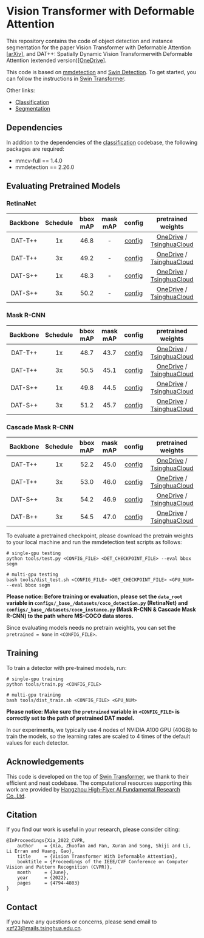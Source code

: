 # Vision Transformer with Deformable Attention

This repository contains the code of object detection and instance segmentation for the paper Vision Transformer with Deformable Attention \[[arXiv](https://arxiv.org/abs/2201.00520)\], and DAT++: Spatially Dynamic Vision Transformerwith Deformable Attention (extended version)\[[OneDrive](https://1drv.ms/b/s!ApI0vb6wPqmtgrl6Pqn0wybDrpaxvg?e=4yVs7Z)]. 

This code is based on [mmdetection](https://github.com/open-mmlab/mmdetection) and [Swin Detection](https://github.com/SwinTransformer/Swin-Transformer-Object-Detection). To get started, you can follow the instructions in [Swin Transformer](https://github.com/SwinTransformer/Swin-Transformer-Object-Detection/blob/master/README.md).

Other links:

- [Classification](https://github.com/LeapLabTHU/DAT)
- [Segmentation](https://github.com/LeapLabTHU/DAT-Segmentation)

## Dependencies

In addition to the dependencies of the [classification](https://github.com/LeapLabTHU/DAT) codebase, the following packages are required:

- mmcv-full == 1.4.0
- mmdetection == 2.26.0

## Evaluating Pretrained Models

### RetinaNet

| Backbone | Schedule  | bbox mAP | mask mAP | config | pretrained weights |
| :---: | :---: | :---: | :---: | :---: | :---: |
| DAT-T++ | 1x | 46.8 | - | [config](configs/dat/rtn_tiny_1x_4n_dp00_lr2.py) | [OneDrive](https://1drv.ms/u/s!ApI0vb6wPqmtgroLKGEtPqZe5vVKgA?e=l61dNf) / [TsinghuaCloud](https://cloud.tsinghua.edu.cn/f/8e49b993adf242829ee1/) |
| DAT-T++ | 3x | 49.2 | - | [config](configs/dat/rtn_tiny_3x_4n_dp02_lr2.py) | [OneDrive](https://1drv.ms/u/s!ApI0vb6wPqmtgroDwb1rL_Fb3ZFBWg?e=SB0b4R) / [TsinghuaCloud](https://cloud.tsinghua.edu.cn/f/ff4e48c036cb4d9badca/) |
| DAT-S++ | 1x | 48.3 | - | [config](configs/dat/rtn_small_1x_4n_dp01_lr2.py) | [OneDrive](https://1drv.ms/u/s!ApI0vb6wPqmtgroKRvxYPXTxsaaLUg?e=9Ty1zb) / [TsinghuaCloud](https://cloud.tsinghua.edu.cn/f/c1585651b3ec41fa9eb5/) |
| DAT-S++ | 3x | 50.2 | - | [config](configs/dat/rtn_small_3x_4n_dp05_lr2.py) | [OneDrive](https://1drv.ms/u/s!ApI0vb6wPqmtgroOnfDaAaodgfU9og?e=DuLtLB) / [TsinghuaCloud](https://cloud.tsinghua.edu.cn/f/3687b77098a647adb54f/) |

### Mask R-CNN

| Backbone | Schedule | bbox mAP | mask mAP | config | pretrained weights |
| :---: | :---: | :---: | :---: | :---: | :---: |
| DAT-T++ | 1x | 48.7 | 43.7 | [config](configs/dat/mrcn_tiny_1x_4n_dp00_lr4.py) | [OneDrive](https://1drv.ms/u/s!ApI0vb6wPqmtgroIh3FpJJ1JezkAdw?e=ripLe0) / [TsinghuaCloud](https://cloud.tsinghua.edu.cn/f/2b61106279ae488bbb45/) |
| DAT-T++ | 3x | 50.5 | 45.1 | [config](configs/dat/mrcn_tiny_3x_4n_dp03_lr4.py) | [OneDrive](https://1drv.ms/u/s!ApI0vb6wPqmtgroMWHVicveA4DjkFQ?e=b76PGk) / [TsinghuaCloud](https://cloud.tsinghua.edu.cn/f/a7db396a372449779347/) |
| DAT-S++ | 1x | 49.8 | 44.5 | [config](configs/dat/mrcn_small_1x_4n_dp01_lr4.py) | [OneDrive](https://1drv.ms/u/s!ApI0vb6wPqmtgroFCpEZ1rCavI2xFg?e=O9w2ff) / [TsinghuaCloud](https://cloud.tsinghua.edu.cn/f/8f3653c027974136a74a/) |
| DAT-S++ | 3x | 51.2 | 45.7 | [config](configs/dat/mrcn_small_3x_4n_dp05_lr4.py) | [OneDrive](https://1drv.ms/u/s!ApI0vb6wPqmtgroH1ZALwoxhcO37MQ?e=2aZeBj) / [TsinghuaCloud](https://cloud.tsinghua.edu.cn/f/3bde5a98a0ca46d8b2ee/) |

### Cascade Mask R-CNN

| Backbone | Schedule | bbox mAP | mask mAP | config | pretrained weights |
| :---: | :---: | :---: | :---: | :---: | :---: |
| DAT-T++ | 1x | 52.2 | 45.0 | [config](configs/dat/cmrcn_tiny_1x_4n_dp00_lr4.py) | [OneDrive](https://1drv.ms/u/s!ApI0vb6wPqmtgroGo2oubInWIwrnWg?e=o9aJlK) / [TsinghuaCloud](https://cloud.tsinghua.edu.cn/f/35be35faa96044ee8561/) |
| DAT-T++ | 3x | 53.0 | 46.0 | [config](configs/dat/cmrcn_tiny_3x_4n_dp01_lr4.py) | [OneDrive](https://1drv.ms/u/s!ApI0vb6wPqmtgroEOC8rgHFWAnO2yw?e=2BLK8g) / [TsinghuaCloud](https://cloud.tsinghua.edu.cn/f/1aa96891dda24451bbf8/) |
| DAT-S++ | 3x | 54.2 | 46.9 | [config](configs/dat/cmrcn_small_3x_4n_dp05_lr4.py) | [OneDrive](https://1drv.ms/u/s!ApI0vb6wPqmtgroJ0--lDvJw90u2_g?e=293ING) / [TsinghuaCloud](https://cloud.tsinghua.edu.cn/f/17d84d4f5ae2457285af/) |
| DAT-B++ | 3x | 54.5 | 47.0 | [config](configs/dat/cmrcn_base_3x_8n_dp08_lr4.py) | [OneDrive](https://1drv.ms/u/s!ApI0vb6wPqmtgroNdQXStfHGPbzkpw?e=fWJT5O) / [TsinghuaCloud](https://cloud.tsinghua.edu.cn/f/9ea06105dd394b8d97ac/) |


To evaluate a pretrained checkpoint, please download the pretrain weights to your local machine and run the mmdetection test scripts as follows:

```
# single-gpu testing
python tools/test.py <CONFIG_FILE> <DET_CHECKPOINT_FILE> --eval bbox segm

# multi-gpu testing
bash tools/dist_test.sh <CONFIG_FILE> <DET_CHECKPOINT_FILE> <GPU_NUM> --eval bbox segm
```

**Please notice: Before training or evaluation, please set the `data_root` variable in `configs/_base_/datasets/coco_detection.py` (RetinaNet) and `configs/_base_/datasets/coco_instance.py` (Mask R-CNN & Cascade Mask R-CNN) to the path where MS-COCO data stores.**

Since evaluating models needs no pretrain weights, you can set the `pretrained = None` in `<CONFIG_FILE>`.

## Training

To train a detector with pre-trained models, run:
```
# single-gpu training
python tools/train.py <CONFIG_FILE>

# multi-gpu training
bash tools/dist_train.sh <CONFIG_FILE> <GPU_NUM> 
```

**Please notice: Make sure the `pretrained` variable in `<CONFIG_FILE>` is correctly set to the path of pretrained DAT model.**

In our experiments, we typically use 4 nodes of NVIDIA A100 GPU (40GB) to train the models, so the learning rates are scaled to 4 times of the default values for each detector.

## Acknowledgements

This code is developed on the top of [Swin Transformer](https://github.com/microsoft/Swin-Transformer), we thank to their efficient and neat codebase. The computational resources supporting this work are provided by [Hangzhou
High-Flyer AI Fundamental Research Co.,Ltd](https://www.high-flyer.cn/).

## Citation

If you find our work is useful in your research, please consider citing:

```
@InProceedings{Xia_2022_CVPR,
    author    = {Xia, Zhuofan and Pan, Xuran and Song, Shiji and Li, Li Erran and Huang, Gao},
    title     = {Vision Transformer With Deformable Attention},
    booktitle = {Proceedings of the IEEE/CVF Conference on Computer Vision and Pattern Recognition (CVPR)},
    month     = {June},
    year      = {2022},
    pages     = {4794-4803}
}
```

## Contact

If you have any questions or concerns, please send email to [xzf23@mails.tsinghua.edu.cn](mailto:xzf23@mails.tsinghua.edu.cn).


